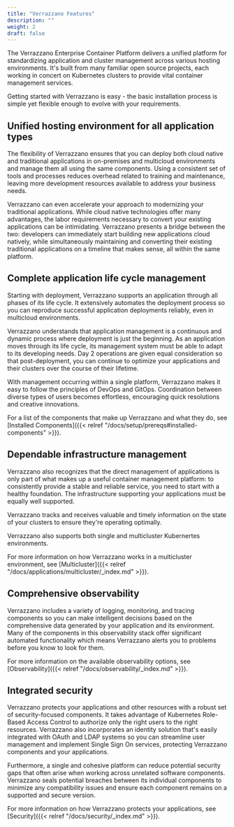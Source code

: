 ```yaml
---
title: "Verrazzano Features"
description: ""
weight: 2
draft: false
---
```


The Verrazzano Enterprise Container Platform delivers a unified platform for standardizing application and cluster management across various hosting environments. It's built from many familiar open source projects, each working in concert on Kubernetes clusters to provide vital container management services.

Getting started with Verrazzano is easy - the basic installation process is simple yet flexible enough to evolve with your requirements.

## Unified hosting environment for all application types

The flexibility of Verrazzano ensures that you can deploy both cloud native and traditional applications in on-premises and multicloud environments and manage them all using the same components. Using a consistent set of tools and processes reduces overhead related to training and maintenance, leaving more development resources available to address your business needs. 

Verrazzano can even accelerate your approach to modernizing your traditional applications. While cloud native technologies offer many advantages, the labor requirements necessary to convert your existing applications can be intimidating. Verrazzano presents a bridge between the two: developers can immediately start building new applications cloud natively, while simultaneously maintaining and converting their existing traditional applications on a timeline that makes sense, all within the same platform.

## Complete application life cycle management

Starting with deployment, Verrazzano supports an application through all phases of its life cycle. It extensively automates the deployment process so you can reproduce successful application deployments reliably, even in multicloud environments. 

Verrazzano understands that application management is a continuous and dynamic process where deployment is just the beginning. As an application moves through its life cycle, its management system must be able to adapt to its developing needs. Day 2 operations are given equal consideration so that post-deployment, you can continue to optimize your applications and their clusters over the course of their lifetime.

With management occurring within a single platform, Verrazzano makes it easy to follow the principles of DevOps and GitOps. Coordination between diverse types of users becomes effortless, encouraging quick resolutions and creative innovations.

For a list of the components that make up Verrazzano and what they do, see [Installed Components]({{< relref "/docs/setup/prereqs#installed-components" >}}).

## Dependable infrastructure management

Verrazzano also recognizes that the direct management of applications is only part of what makes up a useful container management platform: to consistently provide a stable and reliable service, you need to start with a healthy foundation. The infrastructure supporting your applications must be equally well supported.

Verrazzano tracks and receives valuable and timely information on the state of your clusters to ensure they're operating optimally.

Verrazzano also supports both single and multicluster Kubernertes environments. 

For more information on how Verrazzano works in a multicluster environment, see [Multicluster]({{< relref "/docs/applications/multicluster/_index.md" >}}).

## Comprehensive observability

Verrazzano includes a variety of logging, monitoring, and tracing components so you can make intelligent decisions based on the comprehensive data generated by your application and its environment. Many of the components in this observability stack offer significant automated functionality which means Verrazzano alerts you to problems before you know to look for them.

For more information on the available observability options, see [Observability]({{< relref "/docs/observability/_index.md" >}}).

## Integrated security

Verrazzano protects your applications and other resources with a robust set of security-focused components. It takes advantage of Kubernetes Role-Based Access Control to authorize only the right users to the right resources. Verrazzano also incorporates an identity solution that's easily integrated with OAuth and LDAP systems so you can streamline user management and implement Single Sign On services, protecting Verrazzano components and your applications. 

Furthermore, a single and cohesive platform can reduce potential security gaps that often arise when working across unrelated software components. Verrazzano seals potential breaches between its individual components to minimize any compatibility issues and ensure each component remains on a supported and secure version.

For more information on how Verrazzano protects your applications, see [Security]({{< relref "/docs/security/_index.md" >}}).